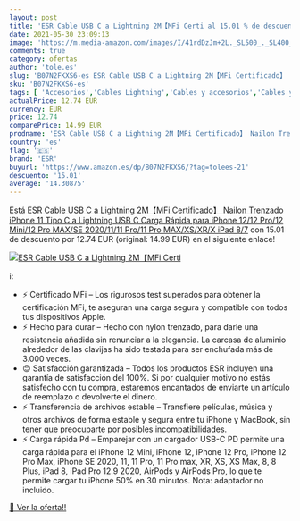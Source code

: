 ```yaml
---
layout: post
title: 'ESR Cable USB C a Lightning 2M【MFi Certi al 15.01 % de descuento'
date: 2021-05-30 23:09:13
image: 'https://m.media-amazon.com/images/I/41rdDzJm+2L._SL500_._SL400_.jpg'
comments: true
category: ofertas
author: 'tole.es'
slug: 'B07N2FKXS6-es ESR Cable USB C a Lightning 2M【MFi Certificado】 Nailon...'
sku: 'B07N2FKXS6-es'
tags: [ 'Accesorios','Cables Lightning','Cables y accesorios','Cables y conectores','Informática','esr','ipad','iphone', ]
actualPrice: 12.74 EUR
currency: EUR
price: 12.74
comparePrice: 14.99 EUR
prodname: 'ESR Cable USB C a Lightning 2M【MFi Certificado】 Nailon Trenzado iPhone 11 Tipo C a Lightning USB C Carga Rápida para iPhone 12/12 Pro/12 Mini/12 Pro MAX/SE 2020/11/11 Pro/11 Pro MAX/XS/XR/X  iPad 8/7'
country: 'es'
flag: '🇪🇸'
brand: 'ESR'
buyurl: 'https://www.amazon.es/dp/B07N2FKXS6/?tag=tolees-21'
descuento: '15.01'
average: '14.30875'
---
```


Está [ESR Cable USB C a Lightning 2M【MFi Certificado】 Nailon Trenzado iPhone 11 Tipo C a Lightning USB C Carga Rápida para iPhone 12/12 Pro/12 Mini/12 Pro MAX/SE 2020/11/11 Pro/11 Pro MAX/XS/XR/X  iPad 8/7](https://www.amazon.es/dp/B07N2FKXS6/?tag=tolees-21) con 15.01 de descuento por 12.74 EUR (original: 14.99 EUR) en el siguiente enlace!

[![ESR Cable USB C a Lightning 2M【MFi Certi](https://m.media-amazon.com/images/I/41rdDzJm+2L._SL500_._SL400_.jpg)](https://www.amazon.es/dp/B07N2FKXS6/?tag=tolees-21)

ℹ️:

- ⚡ Certificado MFi – Los rigurosos test superados para obtener la certificación MFi, te aseguran una carga segura y compatible con todos tus dispositivos Apple.
- ⚡ Hecho para durar – Hecho con nylon trenzado, para darle una resistencia añadida sin renunciar a la elegancia. La carcasa de aluminio alrededor de las clavijas ha sido testada para ser enchufada más de 3.000 veces.
- 😊 Satisfacción garantizada – Todos los productos ESR incluyen una garantía de satisfacción del 100%. Si por cualquier motivo no estás satisfecho con tu compra, estaremos encantados de enviarte un artículo de reemplazo o devolverte el dinero.
- ⚡ Transferencia de archivos estable – Transfiere películas, música y otros archivos de forma estable y segura entre tu iPhone y MacBook, sin tener que preocuparte por posibles incompatibilidades.
- ⚡ Carga rápida Pd – Emparejar con un cargador USB-C PD permite una carga rápida para el iPhone 12 Mini, iPhone 12, iPhone 12 Pro, iPhone 12 Pro Max, iPhone SE 2020, 11, 11 Pro, 11 Pro max, XR, XS, XS Max, 8, 8 Plus, iPad 8, iPad Pro 12.9 2020, AirPods y AirPods Pro, lo que te permite cargar tu iPhone 50% en 30 minutos. Nota: adaptador no incluido.

[🛒 Ver la oferta!!](https://www.amazon.es/dp/B07N2FKXS6/?tag=tolees-21)
